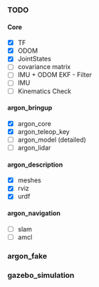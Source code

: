 ### TODO ###

#### Core ####
- [x] TF
- [x] ODOM
- [x] JointStates
- [ ] covariance matrix
- [ ] IMU + ODOM EKF - Filter
- [ ] IMU
- [ ] Kinematics Check

#### argon_bringup ####
- [x] argon_core
- [x] argon_teleop_key
- [ ] argon_model (detailed)
- [ ] argon_lidar

#### argon_description ####
- [x] meshes
- [x] rviz
- [x] urdf

#### argon_navigation ####
- [ ] slam
- [ ] amcl

### argon_fake
### gazebo_simulation

